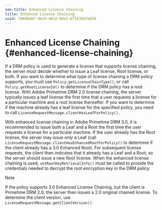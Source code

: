 ```yaml
---
seo-title: Enhanced License Chaining
title: Enhanced License Chaining
uuid: f869b4e7-4b24-4832-94a7-b7143567ab58
---
```


# Enhanced License Chaining {#enhanced-license-chaining}

If a DRM policy is used to generate a license that supports license chaining, the server must decide whether to issue a Leaf license, Root license, or both. If you want to determine what type of license chaining a DRM policy supports, you must use `Policy.getLicenseChainType()`, or call `Policy.getRootLicenseId()` to determine if the DRM policy has a root license. With Adobe Primetime DRM 2.0 license chaining, the server typically issues a leaf license the first time that a user requests a license for a particular machine and a root license thereafter. If you want to determine if the machine already has a leaf license for the specified policy, you need to call `LicenseRequestMessage.clientHasLeafForPolicy()`.

With enhanced license chaining in Adobe Primetime DRM 3.0, it is recommended to issue both a Leaf and a Root the first time the user requests a license for a particular machine. If the user already has the Root license, the server may issue only a Leaf (call `LicenseRequestMessage.clientHasEnhancedRootForPolicy()` to determine if the client already has a 3.0 Enhanced Root). For subsequent license requests, the client then indicates that it already has a Leaf and a Root, so the server should issue a new Root license. When the enhanced license chaining is used, `setRootKeyRetrievalInfo()` must be called to provide the credentials needed to decrypt the root encryption key in the DRM policy.

>[!NOTE]
>
>If the policy supports 3.0 Enhanced License Chaining, but the client is Primetime DRM 2.0, the server then issues a 2.0 original chained license. To determine the client version, use `LicenseRequestMessage.getClientVersion()`.


